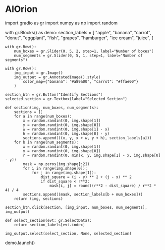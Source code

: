 # AIOrion
import gradio as gr
import numpy as np
import random

with gr.Blocks() as demo:
    section_labels = [
        "apple",
        "banana",
        "carrot",
        "donut",
        "eggplant",
        "fish",
        "grapes",
        "hamburger",
        "ice cream",
        "juice",
    ]

    with gr.Row():
        num_boxes = gr.Slider(0, 5, 2, step=1, label="Number of boxes")
        num_segments = gr.Slider(0, 5, 1, step=1, label="Number of segments")

    with gr.Row():
        img_input = gr.Image()
        img_output = gr.AnnotatedImage().style(
            color_map={"banana": "#a89a00", "carrot": "#ffae00"}
        )

    section_btn = gr.Button("Identify Sections")
    selected_section = gr.Textbox(label="Selected Section")

    def section(img, num_boxes, num_segments):
        sections = []
        for a in range(num_boxes):
            x = random.randint(0, img.shape[1])
            y = random.randint(0, img.shape[0])
            w = random.randint(0, img.shape[1] - x)
            h = random.randint(0, img.shape[0] - y)
            sections.append(((x, y, x + w, y + h), section_labels[a]))
        for b in range(num_segments):
            x = random.randint(0, img.shape[1])
            y = random.randint(0, img.shape[0])
            r = random.randint(0, min(x, y, img.shape[1] - x, img.shape[0] - y))
            mask = np.zeros(img.shape[:2])
            for i in range(img.shape[0]):
                for j in range(img.shape[1]):
                    dist_square = (i - y) ** 2 + (j - x) ** 2
                    if dist_square < r**2:
                        mask[i, j] = round((r**2 - dist_square) / r**2 * 4) / 4
            sections.append((mask, section_labels[b + num_boxes]))
        return (img, sections)

    section_btn.click(section, [img_input, num_boxes, num_segments], img_output)

    def select_section(evt: gr.SelectData):
        return section_labels[evt.index]

    img_output.select(select_section, None, selected_section)


demo.launch()
